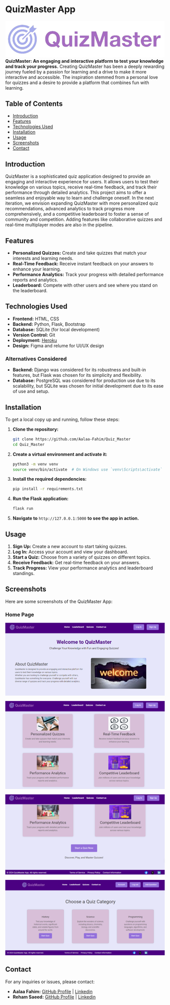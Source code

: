 # QuizMaster App
![logo](app/static/images/logo.png)
**QuizMaster: An engaging and interactive platform to test your knowledge and track your progress.**
Creating QuizMaster has been a deeply rewarding journey fueled by a passion for learning and a drive to make it more interactive and accessible. The inspiration stemmed from a personal love for quizzes and a desire to provide a platform that combines fun with learning.

## Table of Contents

- [Introduction](#introduction)
- [Features](#features)
- [Technologies Used](#technologies-used)
- [Installation](#installation)
- [Usage](#usage)
- [Screenshots](#screenshots)
- [Contact](#contact)

## Introduction

QuizMaster is a sophisticated quiz application designed to provide an engaging and interactive experience for users. It allows users to test their knowledge on various topics, receive real-time feedback, and track their performance through detailed analytics. This project aims to offer a seamless and enjoyable way to learn and challenge oneself.
In the next iteration, we envision expanding QuizMaster with more personalized quiz recommendations, advanced analytics to track progress more comprehensively, and a competitive leaderboard to foster a sense of community and competition. Adding features like collaborative quizzes and real-time multiplayer modes are also in the pipeline.

## Features

- **Personalized Quizzes:** Create and take quizzes that match your interests and learning needs.
- **Real-Time Feedback:** Receive instant feedback on your answers to enhance your learning.
- **Performance Analytics:** Track your progress with detailed performance reports and analytics.
- **Leaderboard:** Compete with other users and see where you stand on the leaderboard.

## Technologies Used

- **Frontend:** HTML, CSS
- **Backend:** Python, Flask, Bootstrap
- **Database:** SQLite (for local development)
- **Version Control:** Git
- **Deployment:** [Heroku](https://www.heroku.com/)
- **Design:** Figma and relume for UI/UX design

### Alternatives Considered

- **Backend:** Django was considered for its robustness and built-in features, but Flask was chosen for its simplicity and flexibility.
- **Database:** PostgreSQL was considered for production use due to its scalability, but SQLite was chosen for initial development due to its ease of use and setup.

## Installation

To get a local copy up and running, follow these steps:

1. **Clone the repository:**

   ```bash
   git clone https://github.com/Aalaa-Fahim/Quiz_Master
   cd Quiz_Master
   ```

2. **Create a virtual environment and activate it:**

   ```bash
   python3 -m venv venv
   source venv/bin/activate  # On Windows use `venv\Scripts\activate`
   ```

3. **Install the required dependencies:**

   ```bash
   pip install -r requirements.txt
   ```

4. **Run the Flask application:**

   ```bash
   flask run
   ```

5. **Navigate to** `http://127.0.0.1:5000` **to see the app in action.**

## Usage

1. **Sign Up:** Create a new account to start taking quizzes.
2. **Log In:** Access your account and view your dashboard.
3. **Start a Quiz:** Choose from a variety of quizzes on different topics.
4. **Receive Feedback:** Get real-time feedback on your answers.
5. **Track Progress:** View your performance analytics and leaderboard standings.

## Screenshots

Here are some screenshots of the QuizMaster App:

### Home Page
![Home Page](app/static/images/1.PNG)

![Home Page](app/static/images/2.PNG)

![Home Page](app/static/images/3.PNG)

![Home Page](app/static/images/4.PNG)

## Contact

For any inquiries or issues, please contact:

- **Aalaa Fahim:** [GitHub Profile](https://github.com/Aalaa-Fahim) | [Linkedin](https://www.linkedin.com/in/aalaa-fahim)
- **Reham Saeed:** [GitHub Profile](https://github.com/reham128) | [Linkedin](http://www.linkedin.com/in/reham-bahaa)
